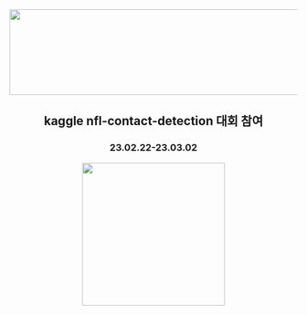 <div align="center">

<img src="https://user-images.githubusercontent.com/103908794/222314882-9fe1ae73-0d39-4816-be45-5ca2f1617b7b.png" width="700" height="150"/>


  
  ## kaggle  nfl-contact-detection 대회 참여  
  ### 23.02.22-23.03.02 
  <img src="https://user-images.githubusercontent.com/103908794/222314397-a46d1f5e-45d6-4e16-932a-69e72d1d8fb7.gif)" width="250" height="250"/>
  
</div>


